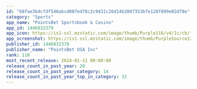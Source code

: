 ```yaml
---
id: "68fae3bdcfdf540abcd007ed78c2c9431c26d14b2007353bfe128f899e02d78e"
category: "Sports"
app_name: "PointsBet Sportsbook & Casino"
app_id: 1446832379
app_icon: https://is1-ssl.mzstatic.com/image/thumb/Purple116/v4/1c/cb/f8/1ccbf807-0cbd-5730-97c0-6f0108121424/AppIcon-sportsbookv3-1x_U007emarketing-0-10-0-85-220.png/1024x1024bb.png
app_screenshot: https://is1-ssl.mzstatic.com/image/thumb/PurpleSource126/v4/10/75/fd/1075fd22-6f3e-d36a-1afe-d440a29b1f6d/6bdaa4ef-5de5-4be9-9a55-1f7870b1decb_1284_x_2778.png/1284x2778bb.png
publisher_id: 1446832378
publisher_name: "PointsBet USA Inc"
rank: 110
most_recent_release: 2024-01-11 00:00:00
release_count_in_past_year: 20
release_count_in_past_year_category: 14
release_count_in_past_year_top_in_category: 32
---
```

